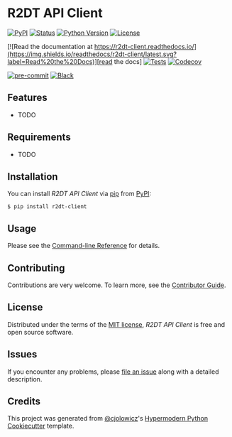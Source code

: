 # R2DT API Client

[![PyPI](https://img.shields.io/pypi/v/r2dt-client.svg)][pypi_]
[![Status](https://img.shields.io/pypi/status/r2dt-client.svg)][status]
[![Python Version](https://img.shields.io/pypi/pyversions/r2dt-client)][python version]
[![License](https://img.shields.io/pypi/l/r2dt-client)][license]

[![Read the documentation at https://r2dt-client.readthedocs.io/](https://img.shields.io/readthedocs/r2dt-client/latest.svg?label=Read%20the%20Docs)][read the docs]
[![Tests](https://github.com/anayden/r2dt-client/workflows/Tests/badge.svg)][tests]
[![Codecov](https://codecov.io/gh/anayden/r2dt-client/branch/main/graph/badge.svg)][codecov]

[![pre-commit](https://img.shields.io/badge/pre--commit-enabled-brightgreen?logo=pre-commit&logoColor=white)][pre-commit]
[![Black](https://img.shields.io/badge/code%20style-black-000000.svg)][black]

[pypi_]: https://pypi.org/project/r2dt-client/
[status]: https://pypi.org/project/r2dt-client/
[python version]: https://pypi.org/project/r2dt-client
[read the docs]: https://r2dt-client.readthedocs.io/
[tests]: https://github.com/anayden/r2dt-client/actions?workflow=Tests
[codecov]: https://app.codecov.io/gh/anayden/r2dt-client
[pre-commit]: https://github.com/pre-commit/pre-commit
[black]: https://github.com/psf/black

## Features

- TODO

## Requirements

- TODO

## Installation

You can install _R2DT API Client_ via [pip] from [PyPI]:

```console
$ pip install r2dt-client
```

## Usage

Please see the [Command-line Reference] for details.

## Contributing

Contributions are very welcome.
To learn more, see the [Contributor Guide].

## License

Distributed under the terms of the [MIT license][license],
_R2DT API Client_ is free and open source software.

## Issues

If you encounter any problems,
please [file an issue] along with a detailed description.

## Credits

This project was generated from [@cjolowicz]'s [Hypermodern Python Cookiecutter] template.

[@cjolowicz]: https://github.com/cjolowicz
[pypi]: https://pypi.org/
[hypermodern python cookiecutter]: https://github.com/cjolowicz/cookiecutter-hypermodern-python
[file an issue]: https://github.com/anayden/r2dt-client/issues
[pip]: https://pip.pypa.io/

<!-- github-only -->

[license]: https://github.com/anayden/r2dt-client/blob/main/LICENSE
[contributor guide]: https://github.com/anayden/r2dt-client/blob/main/CONTRIBUTING.md
[command-line reference]: https://r2dt-client.readthedocs.io/en/latest/usage.html
